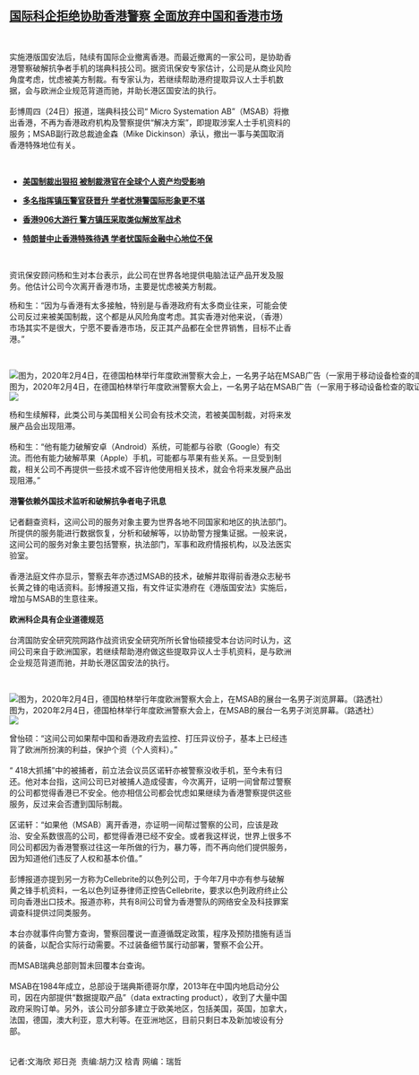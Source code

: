 <!--1600960964000-->
[国际科企拒绝协助香港警察 全面放弃中国和香港市场](https://www.rfa.org/mandarin/yataibaodao/gangtai/ac-09242020100345.html)
------

<p> </p><p>实施港版国安法后，陆续有国际企业撤离香港。而最近撤离的一家公司，是协助香港警察破解抗争者手机的瑞典科技公司。据资讯保安专家估计，公司是从商业风险角度考虑，忧虑被美方制裁。有专家认为，若继续帮助港府提取异议人士手机数据，会与欧洲企业规范背道而驰，并助长港区国安法的执行。<br/><br/>彭博周四（24日）报道，瑞典科技公司“ Micro Systemation AB”（MSAB）将撤出香港，不再为香港政府机构及警察提供“解决方案”，即提取涉案人士手机资料的服务；MSAB副行政总裁迪金森（Mike Dickinson）承认，撤出一事与美国取消香港特殊地位有关。</p><p> </p><ul><li><b><a class="external-link" href="http://www.rfa.org/mandarin/yataibaodao/gangtai/ac-08102020075629.html">美国制裁出狠招 被制裁港官在全球个人资产均受影响</a></b></li></ul><ul><li><b><a class="external-link" href="http://www.rfa.org/mandarin/yataibaodao/gangtai/ac-09172020100711.html">多名指挥镇压警官获晋升 学者忧港警国际形象更不堪</a></b></li></ul><ul><li><b><a class="external-link" href="http://www.rfa.org/mandarin/Xinwen/3-09062020105902.html">香港906大游行 警方镇压采取类似解放军战术</a></b></li></ul><ul><li><b><a class="external-link" href="http://www.rfa.org/mandarin/yataibaodao/gangtai/gf-07152020075407.html">特朗普中止香港特殊待遇 学者忧国际金融中心地位不保</a></b></li></ul><p> </p><p>资讯保安顾问杨和生对本台表示，此公司在世界各地提供电脑法证产品开发及服务。他估计公司今次离开香港市场，主要是忧虑被美方制裁。</p><p>杨和生：“因为与香港有太多接触，特别是与香港政府有太多商业往来，可能会使公司反过来被美国制裁，这个都是从风险角度考虑。其实香港对他来说，（香港）市场其实不是很大，宁愿不要香港市场，反正其产品都在全世界销售，目标不止香港。”</p><p> </p><p><div class="image-inline captioned" style="width:1500px;"><div style="width:1500px;"><img alt="图为，2020年2月4日，在德国柏林举行年度欧洲警察大会上，一名男子站在MSAB广告（一家用于移动设备检查的取证技术的公司）的面前。（路透社）" src="https://www.rfa.org/mandarin/yataibaodao/gangtai/ac-09242020100345.html/2020-02-04T100935Z_1810728933_RC2MTE9K98NQ_RTRMADP_3_GERMANY-POLITICS-POLICE.jpg" title="图为，2020年2月4日，在德国柏林举行年度欧洲警察大会上，一名男子站在MSAB广告（一家用于移动设备检查的取证技术的公司）的面前。（路透社）"/></div><div class="image-caption"><span style="width:1500px;">图为，2020年2月4日，在德国柏林举行年度欧洲警察大会上，一名男子站在MSAB广告（一家用于移动设备检查的取证技术的公司）的面前。（路透社）</span><span class="copyright"> </span></div><div id="zoomattribute"><a class="single_image" href="/mandarin/yataibaodao/gangtai/ac-09242020100345.html/2020-02-04T100935Z_1810728933_RC2MTE9K98NQ_RTRMADP_3_GERMANY-POLITICS-POLICE.jpg" title="图为，2020年2月4日，在德国柏林举行年度欧洲警察大会上，一名男子站在MSAB广告（一家用于移动设备检查的取证技术的公司）的面前。（路透社）"><img src="/rfa_resources/graphics/icon-zoom.png"/></a></div></div></p><p>杨和生续解释，此类公司与美国相关公司会有技术交流，若被美国制裁，对将来发展产品会出现阻滞。<br/><br/>杨和生：“他有能力破解安卓（Android）系统，可能都与谷歌（Google）有交流。而他有能力破解苹果（Apple）手机，可能都与苹果有些关系。一旦受到制裁，相关公司不再提供一些技术或不容许他使用相关技术，就会令将来发展产品出现阻滞。”<br/><br/><b>港警依赖外国技术监听和破解抗争者电子讯息</b><br/><br/>记者翻查资料，这间公司的服务对象主要为世界各地不同国家和地区的执法部门。所提供的服务能进行数据恢复，分析和破解等，以协助警方搜集证据。一般来说，这间公司的服务对象主要包括警察，执法部门，军事和政府情报机构，以及法医实验室。<br/><br/>香港法庭文件亦显示，警察去年亦透过MSAB的技术，破解并取得前香港众志秘书长黄之锋的电话资料。彭博报道又指，有文件证实港府在《港版国安法》实施后，增加与MSAB的生意往来。<br/><br/><b>欧洲科企具有企业道德规范</b><br/><br/>台湾国防安全研究院网路作战资讯安全研究所所长曾怡硕接受本台访问时认为，这间公司来自于欧洲国家，若继续帮助港府做这些提取异议人士手机资料，是与欧洲企业规范背道而驰，并助长港区国安法的执行。</p><p> </p><p><div class="image-inline captioned" style="width:1500px;"><div style="width:1500px;"><img alt="图为，2020年2月4日，德国柏林举行年度欧洲警察大会上，在MSAB的展台一名男子浏览屏幕。（路透社）" src="https://www.rfa.org/mandarin/yataibaodao/gangtai/ac-09242020100345.html/2020-02-04T100946Z_1441243834_RC2MTE91N0MB_RTRMADP_3_GERMANY-POLITICS-POLICE.jpg" title="图为，2020年2月4日，德国柏林举行年度欧洲警察大会上，在MSAB的展台一名男子浏览屏幕。（路透社）"/></div><div class="image-caption"><span style="width:1500px;">图为，2020年2月4日，德国柏林举行年度欧洲警察大会上，在MSAB的展台一名男子浏览屏幕。（路透社）</span><span class="copyright"> </span></div><div id="zoomattribute"><a class="single_image" href="/mandarin/yataibaodao/gangtai/ac-09242020100345.html/2020-02-04T100946Z_1441243834_RC2MTE91N0MB_RTRMADP_3_GERMANY-POLITICS-POLICE.jpg" title="图为，2020年2月4日，德国柏林举行年度欧洲警察大会上，在MSAB的展台一名男子浏览屏幕。（路透社）"><img src="/rfa_resources/graphics/icon-zoom.png"/></a></div></div></p><p>曾怡硕：“这间公司如果帮中国和香港政府去监控、打压异议份子，基本上已经违背了欧洲所扮演的利益，保护个资（个人资料）。”<br/><br/>“ 418大抓捕”中的被捕者，前立法会议员区诺轩亦被警察没收手机，至今未有归还。他对本台指，这间公司已对被捕人造成侵害，今次离开，证明一间曾帮过警察的公司都觉得香港已不安全。他亦相信公司都会忧虑如果继续为香港警察提供这些服务，反过来会否遭到国际制裁。<br/><br/>区诺轩：“如果他（MSAB）离开香港，亦证明一间帮过警察的公司，应该是政治、安全系数很高的公司，都觉得香港已经不安全。或者我这样说，世界上很多不同公司都因为香港警察过往这一年所做的行为，暴力等，而不再向他们提供服务，因为知道他们违反了人权和基本价值。”<br/><br/>彭博报道亦提到另一方称为Cellebrite的以色列公司，于今年7月中亦有参与破解黄之锋手机资料，一名以色列证券律师正控告Cellebrite，要求以色列政府终止公司向香港出口技术。报道亦称，共有8间公司曾为香港警队的网络安全及科技罪案调查科提供过同类服务。<br/><br/>本台亦就事件向警方查询，警察回覆说一直遵循既定政策，程序及预防措施有适当的装备，以配合实际行动需要。不过装备细节属行动部署，警察不会公开。<br/><br/>而MSAB瑞典总部则暂未回覆本台查询。<br/><br/>MSAB在1984年成立，总部设于瑞典斯德哥尔摩，2013年在中国内地启动分公司，因在内部提供“数据提取产品”（data extracting product），收到了大量中国政府采购订单。另外，该公司分部多建立于欧美地区，包括美国，英国，加拿大，法国，德国，澳大利亚，意大利等。在亚洲地区，目前只剩日本及新加坡设有分部。<br/><br/><br/>记者:文海欣 郑日尧  责编:胡力汉 梒青 网编：瑞哲</p>
